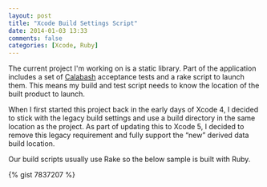 ```yaml
---
layout: post
title: "Xcode Build Settings Script"
date: 2014-01-03 13:33
comments: false
categories: [Xcode, Ruby]
---
```


The current project I'm working on is a static library. Part of the application includes a set of [Calabash](http://calaba.sh) acceptance tests and a rake script to launch them. This means my build and test script needs to know the location of the built product to launch. 

<!-- more -->

When I first started this project back in the early days of Xcode 4, I decided to stick with the legacy build settings and use a build directory in the same location as the project. As part of updating this to Xcode 5, I decided to remove this legacy requirement and fully support the “new” derived data build location.

Our build scripts usually use Rake so the below sample is built with Ruby.

{% gist 7837207 %}
